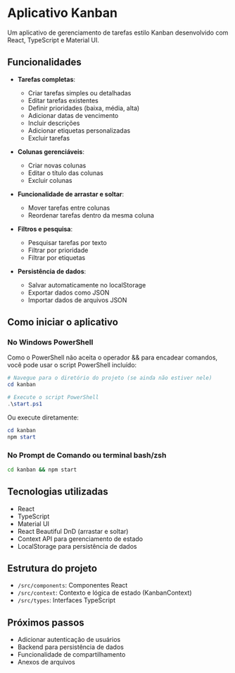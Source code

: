 # Aplicativo Kanban

Um aplicativo de gerenciamento de tarefas estilo Kanban desenvolvido com React, TypeScript e Material UI.

## Funcionalidades

- **Tarefas completas**:
  - Criar tarefas simples ou detalhadas
  - Editar tarefas existentes
  - Definir prioridades (baixa, média, alta)
  - Adicionar datas de vencimento
  - Incluir descrições
  - Adicionar etiquetas personalizadas
  - Excluir tarefas

- **Colunas gerenciáveis**:
  - Criar novas colunas
  - Editar o título das colunas
  - Excluir colunas

- **Funcionalidade de arrastar e soltar**:
  - Mover tarefas entre colunas
  - Reordenar tarefas dentro da mesma coluna

- **Filtros e pesquisa**:
  - Pesquisar tarefas por texto
  - Filtrar por prioridade
  - Filtrar por etiquetas

- **Persistência de dados**:
  - Salvar automaticamente no localStorage
  - Exportar dados como JSON
  - Importar dados de arquivos JSON

## Como iniciar o aplicativo

### No Windows PowerShell

Como o PowerShell não aceita o operador && para encadear comandos, você pode usar o script PowerShell incluído:

```powershell
# Navegue para o diretório do projeto (se ainda não estiver nele)
cd kanban

# Execute o script PowerShell
.\start.ps1
```

Ou execute diretamente:

```powershell
cd kanban
npm start
```

### No Prompt de Comando ou terminal bash/zsh

```bash
cd kanban && npm start
```

## Tecnologias utilizadas

- React
- TypeScript
- Material UI
- React Beautiful DnD (arrastar e soltar)
- Context API para gerenciamento de estado
- LocalStorage para persistência de dados

## Estrutura do projeto

- `/src/components`: Componentes React
- `/src/context`: Contexto e lógica de estado (KanbanContext)
- `/src/types`: Interfaces TypeScript

## Próximos passos

- Adicionar autenticação de usuários
- Backend para persistência de dados
- Funcionalidade de compartilhamento
- Anexos de arquivos
